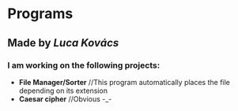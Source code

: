 # Programs
## Made by **_Luca Kovács_**

### I am working on the following projects:
- **File Manager/Sorter** //This program automatically places the file depending on its extension
- **Caesar cipher** //Obvious -_-
